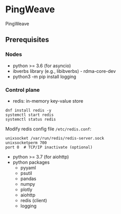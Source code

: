 # PingWeave
PingWeave

## Prerequisites
### Nodes
* python >= 3.6 (for asyncio)
* ibverbs library (e.g., libibverbs) - rdma-core-dev
* python3 -m pip install logging

### Control plane
* redis: in-memory key-value store
```
dnf install redis -y
systemctl start redis
systemctl status redis
```
Modify redis config file `/etc/redis.conf`:
```
unixsocket /var/run/redis/redis-server.sock
unixsocketperm 700
port 0  # TCP/IP inactivate (optional)
```
* python >= 3.7 (for aiohttp)
* python packages
    * pyyaml
    * psutil
    * pandas
    * numpy
    * plotly
    * aiohttp
    * redis (client)
    * logging

